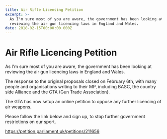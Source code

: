 ```yaml
---
title: Air Rifle Licensing Petition
excerpt: >-
  As I'm sure most of you are aware, the government has been looking at
  reviewing the air gun licencing laws in England and Wales.
date: 2018-02-15T00:00:00.000Z
---
```


# **Air Rifle Licencing Petition**

As I'm sure most of you are aware, the government has been looking at reviewing the air gun licencing laws in England and Wales.

The response to the original proposals closed on February 6th, with many people and organisations writing to their MP, including BASC, the country side Alliance and the GTA (Gun Trade Association).

The GTA has now setup an online petition to oppose any further licencing of air weapons.

Please follow the link below and sign up, to stop further government restrictions on our sport.

https://petition.parliament.uk/petitions/211656
